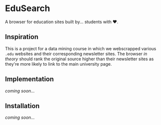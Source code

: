 # EduSearch

A browser for education sites built by... students with ♥.

## Inspiration

This is a project for a data mining course in which we webscrapped various `.edu` websites and their corresponding newsletter sites.
The browser *in theory* should rank the original source higher than their newsletter sites as they're more likely to link to the main
university page.

## Implementation

*coming soon...*

## Installation

*coming soon...*
